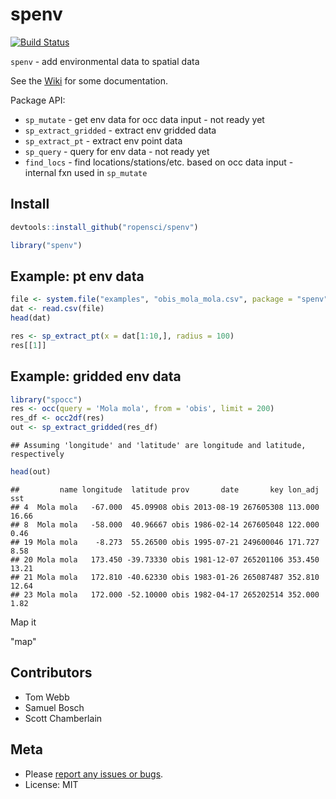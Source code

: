 spenv
=====

[![Build Status](https://travis-ci.org/sckott/spenv.svg)](https://travis-ci.org/sckott/spenv)

`spenv` - add environmental data to spatial data

See the [Wiki](https://github.com/sckott/spenv/wiki) for some documentation.

Package API:

* `sp_mutate` - get env data for occ data input - not ready yet
* `sp_extract_gridded` - extract env gridded data
* `sp_extract_pt` - extract env point data
* `sp_query` - query for env data - not ready yet
* `find_locs` - find locations/stations/etc. based on occ data input - internal fxn used in `sp_mutate`

## Install


```r
devtools::install_github("ropensci/spenv")
```


```r
library("spenv")
```

## Example: pt env data


```r
file <- system.file("examples", "obis_mola_mola.csv", package = "spenv")
dat <- read.csv(file)
head(dat)
```


```r
res <- sp_extract_pt(x = dat[1:10,], radius = 100)
res[[1]]
```

## Example: gridded env data


```r
library("spocc")
res <- occ(query = 'Mola mola', from = 'obis', limit = 200)
res_df <- occ2df(res)
out <- sp_extract_gridded(res_df)
```

```
## Assuming 'longitude' and 'latitude' are longitude and latitude, respectively
```

```r
head(out)
```

```
##         name longitude  latitude prov       date       key lon_adj   sst
## 4  Mola mola   -67.000  45.09908 obis 2013-08-19 267605308 113.000 16.66
## 8  Mola mola   -58.000  40.96667 obis 1986-02-14 267605048 122.000  0.46
## 19 Mola mola    -8.273  55.26500 obis 1995-07-21 249600046 171.727  8.58
## 20 Mola mola   173.450 -39.73330 obis 1981-12-07 265201106 353.450 13.21
## 21 Mola mola   172.810 -40.62330 obis 1983-01-26 265087487 352.810 12.64
## 23 Mola mola   172.000 -52.10000 obis 1982-04-17 265202514 352.000  1.82
```

Map it

"map"

## Contributors

* Tom Webb
* Samuel Bosch
* Scott Chamberlain

## Meta

* Please [report any issues or bugs](https://github.com/sckott/spenv/issues).
* License: MIT
